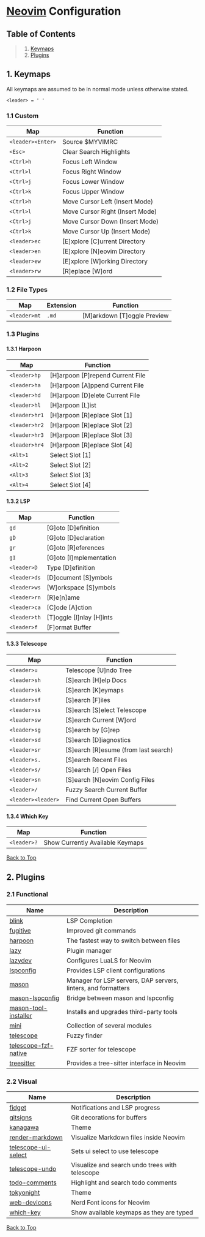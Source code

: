 # [Neovim](https://github.com/neovim/neovim) Configuration

## Table of Contents

> 1. [Keymaps](#1-keymaps)
> 2. [Plugins](#2-plugins)

## 1. Keymaps

All keymaps are assumed to be in normal mode unless otherwise stated.

`<leader> = ' '`

### 1.1 Custom

| Map | Function |
|-|-|
| `<leader><Enter>` | Source $MYVIMRC |
| `<Esc>` | Clear Search Highlights |
| `<Ctrl>h` | Focus Left Window |
| `<Ctrl>l` | Focus Right Window |
| `<Ctrl>j` | Focus Lower Window |
| `<Ctrl>k` | Focus Upper Window |
| `<Ctrl>h` | Move Cursor Left (Insert Mode) |
| `<Ctrl>l` | Move Cursor Right (Insert Mode) |
| `<Ctrl>j` | Move Cursor Down (Insert Mode) |
| `<Ctrl>k` | Move Cursor Up (Insert Mode) |
| `<leader>ec` | [E]xplore [C]urrent Directory |
| `<leader>en` | [E]xplore [N]eovim Directory |
| `<leader>ew` | [E]xplore [W]orking Directory |
| `<leader>rw` | [R]eplace [W]ord |

### 1.2 File Types

| Map | Extension | Function |
|-|-|-|
| `<leader>mt` | `.md` | [M]arkdown [T]oggle Preview |

### 1.3 Plugins

#### 1.3.1 Harpoon

| Map | Function |
|-|-|
| `<leader>hp` | [H]arpoon [P]repend Current File |
| `<leader>ha` | [H]arpoon [A]ppend Current File |
| `<leader>hd` | [H]arpoon [D]elete Current File |
| `<leader>hl` | [H]arpoon [L]ist |
| `<leader>hr1` | [H]arpoon [R]eplace Slot [1] |
| `<leader>hr2` | [H]arpoon [R]eplace Slot [2] |
| `<leader>hr3` | [H]arpoon [R]eplace Slot [3] |
| `<leader>hr4` | [H]arpoon [R]eplace Slot [4] |
| `<Alt>1` | Select Slot [1] |
| `<Alt>2` | Select Slot [2] |
| `<Alt>3` | Select Slot [3] |
| `<Alt>4` | Select Slot [4] |

#### 1.3.2 LSP

| Map | Function |
|-|-|
| `gd` | [G]oto [D]efinition |
| `gD` | [G]oto [D]eclaration |
| `gr` | [G]oto [R]eferences |
| `gI` | [G]oto [I]mplementation |
| `<leader>D` | Type [D]efinition |
| `<leader>ds` | [D]ocument [S]ymbols |
| `<leader>ws` | [W]orkspace [S]ymbols |
| `<leader>rn` | [R]e[n]ame |
| `<leader>ca` | [C]ode [A]ction |
| `<leader>th` | [T]oggle [I]nlay [H]ints |
| `<leader>f` | [F]ormat Buffer |

#### 1.3.3 Telescope

| Map | Function |
|-|-|
| `<leader>u` | Telescope [U]ndo Tree |
| `<leader>sh` | [S]earch [H]elp Docs |
| `<leader>sk` | [S]earch [K]eymaps |
| `<leader>sf` | [S]earch [F]iles |
| `<leader>ss` | [S]earch [S]elect Telescope |
| `<leader>sw` | [S]earch Current [W]ord |
| `<leader>sg` | [S]earch by [G]rep |
| `<leader>sd` | [S]earch [D]iagnostics |
| `<leader>sr` | [S]earch [R]esume (from last search) |
| `<leader>s.` | [S]earch Recent Files |
| `<leader>s/` | [S]earch [/] Open Files |
| `<leader>sn` | [S]earch [N]eovim Config Files |
| `<leader>/` | Fuzzy Search Current Buffer |
| `<leader><leader>` | Find Current Open Buffers |

#### 1.3.4 Which Key

| Map | Function |
|-|-|
| `<leader>?` | Show Currently Available Keymaps |

[Back to Top](#neovim-configuration)

## 2. Plugins

### 2.1 Functional

| Name | Description |
|-|-|
| [blink](https://github.com/Saghen/blink.cmp) | LSP Completion |
| [fugitive](https://github.com/tpope/vim-fugitive) | Improved git commands |
| [harpoon](https://github.com/ThePrimeagen/harpoon) | The fastest way to switch between files |
| [lazy](https://github.com/folke/lazy.nvim) | Plugin manager |
| [lazydev](https://github.com/folke/lazydev.nvim) | Configures LuaLS for Neovim |
| [lspconfig](https://github.com/neovim/nvim-lspconfig) | Provides LSP client configurations |
| [mason](https://github.com/williamboman/mason.nvim) | Manager for LSP servers, DAP servers, linters, and formatters |
| [mason-lspconfig](https://github.com/williamboman/mason-lspconfig.nvim) | Bridge between mason and lspconfig |
| [mason-tool-installer](https://github.com/WhoIsSethDaniel/mason-tool-installer.nvim) | Installs and upgrades third-party tools |
| [mini](https://github.com/echasnovski/mini.nvim) | Collection of several modules |
| [telescope](https://github.com/nvim-telescope/telescope.nvim) | Fuzzy finder |
| [telescope-fzf-native](https://github.com/nvim-telescope/telescope-fzf-native.nvim) | FZF sorter for telescope |
| [treesitter](https://github.com/nvim-treesitter/nvim-treesitter) | Provides a tree-sitter interface in Neovim |

### 2.2 Visual

| Name | Description |
|-|-|
| [fidget](https://github.com/j-hui/fidget.nvim) | Notifications and LSP progress |
| [gitsigns](https://github.com/lewis6991/gitsigns.nvim) | Git decorations for buffers |
| [kanagawa](https://github.com/rebelot/kanagawa.nvim) | Theme |
| [render-markdown](https://github.com/MeanderingProgrammer/render-markdown.nvim) | Visualize Markdown files inside Neovim |
| [telescope-ui-select](https://github.com/nvim-telescope/telescope-ui-select.nvim) | Sets ui select to use telescope |
| [telescope-undo](https://github.com/debugloop/telescope-undo.nvim) | Visualize and search undo trees with telescope |
| [todo-comments](https://github.com/folke/todo-comments.nvim) | Highlight and search todo comments |
| [tokyonight](https://github.com/folke/tokyonight.nvim) | Theme |
| [web-devicons](https://github.com/nvim-tree/nvim-web-devicons) | Nerd Font icons for Neovim |
| [which-key](https://github.com/folke/which-key.nvim) | Show available keymaps as they are typed |

[Back to Top](#neovim-configuration)
